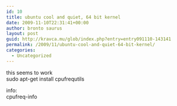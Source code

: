 ```yaml
---
id: 10
title: ubuntu cool and quiet, 64 bit kernel
date: 2009-11-10T22:31:41+00:00
author: bronto saurus
layout: post
guid: http://kravca.mu/glob/index.php?entry=entry091110-143141
permalink: /2009/11/ubuntu-cool-and-quiet-64-bit-kernel/
categories:
  - Uncategorized
---
```

this seems to work  
sudo apt-get install cpufrequtils

info:  
cpufreq-info